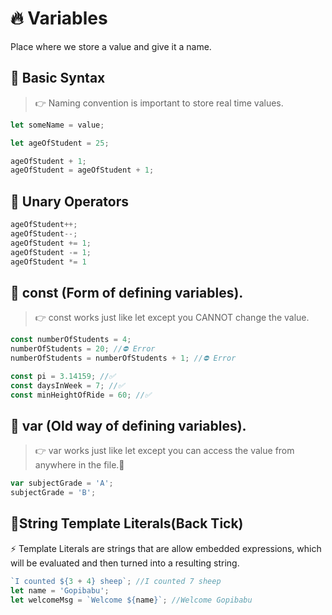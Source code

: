 # 🔥 Variables

Place where we store a value and give it a name.

## 🔆 Basic Syntax

> 👉 Naming convention is important to store real time values.

```js
let someName = value;

let ageOfStudent = 25;

ageOfStudent + 1;
ageOfStudent = ageOfStudent + 1;
```

## 🔆 Unary Operators

```js
ageOfStudent++;
ageOfStudent--;
ageOfStudent += 1;
ageOfStudent -= 1;
ageOfStudent *= 1
```

## 🔆 const (Form of defining variables).

> 👉 const works just like let except you CANNOT change the value.

```js
const numberOfStudents = 4;
numberOfStudents = 20; //⛔ Error
numberOfStudents = numberOfStudents + 1; //⛔ Error

const pi = 3.14159; //✅
const daysInWeek = 7; //✅
const minHeightOfRide = 60; //✅
```

## 🔆 var (Old way of defining variables).

> 👉 var works just like let except you can access the value from anywhere in the file.😬

```js
var subjectGrade = 'A';
subjectGrade = 'B';
```

## 🔆String Template Literals(Back Tick)
⚡️ Template Literals are strings that are allow embedded expressions, which will be evaluated and then turned into a resulting string.

```js
`I counted ${3 + 4} sheep`; //I counted 7 sheep
let name = 'Gopibabu';
let welcomeMsg = `Welcome ${name}`; //Welcome Gopibabu
```

